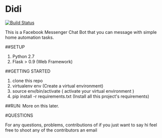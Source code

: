 Didi
====
[![Build Status](https://travis-ci.org/michaelokuboyejo/Didi.svg?branch=master)](https://travis-ci.org/michaelokuboyejo/Didi)

This is a Facebook Messenger Chat Bot that you can message with simple home automation tasks.

##SETUP

1. Python 2.7
2. Flask > 0.9  (Web Framework)


##GETTING STARTED
1. clone this repo
2. virtualenv env (Create a virtual environment)
3. source env/bin/activate ( activate your virtual environment )
4. pip install -r requirements.txt (Install all this project's requirements)



##RUN:
More on this later.

#QUESTIONS


For any questions, problems, contributions of if you just want to say hi feel free to shoot any of the contributors an email

